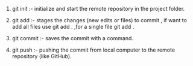 1. git init :- initialize and start the remote repository in the project folder.

2. git add :- stages the changes (new edits or files) to commit , if want to add all files use git add . ,for a single file git add <file>.

3. git commit :- saves the commit with a command.

4. git push :- pushing the commit from local computer to the remote repository (like GitHub).
